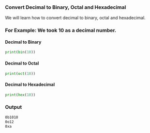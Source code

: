 <h3> Convert Decimal to Binary, Octal and Hexadecimal </h3>

<p> We will learn how to convert decimal to binary, octal and hexadecimal. </p>

<h3> For Example: We took 10 as a decimal number. </h3>

<h4> Decimal to Binary </h4>

```python
print(bin(10))
```

<h4> Decimal to Octal </h4>

```python
print(oct(10))
```

<h4> Decimal to Hexadecimal </h4>

```python
print(hex(10))
```

<h3> Output </h3>

```bash
0b1010
0o12
0xa
```
